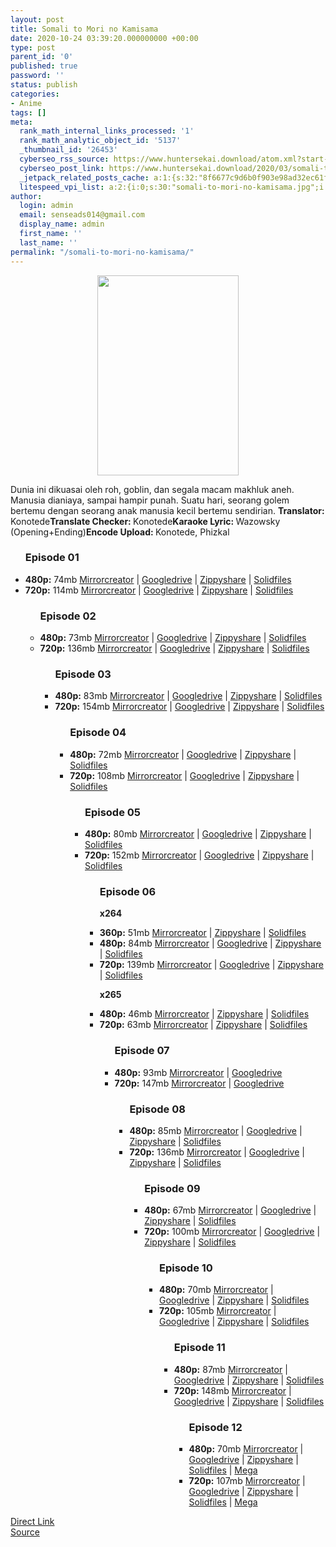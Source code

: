 ```yaml
---
layout: post
title: Somali to Mori no Kamisama
date: 2020-10-24 03:39:20.000000000 +00:00
type: post
parent_id: '0'
published: true
password: ''
status: publish
categories:
- Anime
tags: []
meta:
  rank_math_internal_links_processed: '1'
  rank_math_analytic_object_id: '5137'
  _thumbnail_id: '26453'
  cyberseo_rss_source: https://www.huntersekai.download/atom.xml?start-index=151&max-results=150
  cyberseo_post_link: https://www.huntersekai.download/2020/03/somali-to-mori-no-kamisama.html
  _jetpack_related_posts_cache: a:1:{s:32:"8f6677c9d6b0f903e98ad32ec61f8deb";a:2:{s:7:"expires";i:1657894630;s:7:"payload";a:3:{i:0;a:1:{s:2:"id";i:26172;}i:1;a:1:{s:2:"id";i:26162;}i:2;a:1:{s:2:"id";i:26136;}}}}
  litespeed_vpi_list: a:2:{i:0;s:30:"somali-to-mori-no-kamisama.jpg";i:1;s:10:"Somali.jpg";}
author:
  login: admin
  email: senseads014@gmail.com
  display_name: admin
  first_name: ''
  last_name: ''
permalink: "/somali-to-mori-no-kamisama/"
---
```

<p> <a class="popup" data-target="39575"></a>
<div class="separator" style="clear: both; text-align: center;"><a href="https://1.bp.blogspot.com/-w1RwTAxWNJU/XrAFakMRhvI/AAAAAAAAC8Y/qi8zv514DUEkQDDWvM6AHhc1QGXZsIUSACLcBGAsYHQ/s1600/Somali.jpg" imageanchor="1" style="margin-left: 1em; margin-right: 1em;"><img border="0" data-original-height="600" data-original-width="425" height="320" src="{{ site.baseurl }}/assets/2020/10/Somali.jpg" width="226" /></a></div>
<p>Dunia ini dikuasai oleh roh, goblin, dan segala macam makhluk aneh. Manusia dianiaya, sampai hampir punah. Suatu hari, seorang golem bertemu dengan seorang anak manusia kecil bertemu sendirian. <a name="more"></a>
<pekerja><b>Translator: </b><span>Konotede</span><b>Translate Checker: </b><span>Konotede</span><b>Karaoke Lyric: </b><span>Wazowsky (Opening+Ending)</span><b>Encode Upload: </b><span>Konotede, Phizkal</span></pekerja>
<div class="dl">
<ul />
<h3>Episode 01</h3>
<li><b>480p:</b> <span id="size">74mb</span> <a href="https://safeku.com/kFBy" target="_blank" rel="noopener">Mirrorcreator</a> | <a href="https://safeku.com/UHgnM9">Googledrive</a> | <a href="https://safeku.com/VZoq9Sd">Zippyshare</a> | <a href="https://safeku.com/8FKjvP">Solidfiles</a></li>
<li><b>720p:</b> <span id="size">114mb</span> <a href="https://safeku.com/kFBy">Mirrorcreator</a> | <a href="https://safeku.com/ReW0ms">Googledrive</a> | <a href="https://safeku.com/qsRADnDF">Zippyshare</a> | <a href="https://safeku.com/34KOlM5">Solidfiles</a></li>
<ul />
<h3>Episode 02</h3>
<li><b>480p:</b> <span id="size">73mb</span> <a href="https://safeku.com/MFHyENt" target="_blank" rel="noopener">Mirrorcreator</a> | <a href="https://safeku.com/MPgWOEda">Googledrive</a> | <a href="https://safeku.com/csAtxd">Zippyshare</a> | <a href="https://safeku.com/GXSK">Solidfiles</a></li>
<li><b>720p:</b> <span id="size">136mb</span> <a href="https://safeku.com/JMyZ">Mirrorcreator</a> | <a href="https://safeku.com/6zNxj5">Googledrive</a> | <a href="https://safeku.com/EjpcVrka">Zippyshare</a> | <a href="https://safeku.com/jkyxaDg">Solidfiles</a></li>
<ul />
<h3>Episode 03</h3>
<li><b>480p:</b> <span id="size">83mb</span> <a href="https://safeku.com/NEoA8qY" target="_blank" rel="noopener">Mirrorcreator</a> | <a href="https://safeku.com/LdvM">Googledrive</a> | <a href="https://safeku.com/6Ufgew">Zippyshare</a> | <a href="https://safeku.com/zDYDVOG">Solidfiles</a></li>
<li><b>720p:</b> <span id="size">154mb</span> <a href="https://safeku.com/GXcel">Mirrorcreator</a> | <a href="https://safeku.com/cJwXC">Googledrive</a> | <a href="https://safeku.com/sk0okL">Zippyshare</a> | <a href="https://safeku.com/3feLCn">Solidfiles</a></li>
<ul />
<h3>Episode 04</h3>
<li><b>480p:</b> <span id="size">72mb</span> <a href="https://safeku.com/kTjr" target="_blank" rel="noopener">Mirrorcreator</a> | <a href="https://safeku.com/ydQf">Googledrive</a> | <a href="https://safeku.com/mDpLrw">Zippyshare</a> | <a href="https://safeku.com/EuBJbv">Solidfiles</a></li>
<li><b>720p:</b> <span id="size">108mb</span> <a href="https://safeku.com/fk7I8e">Mirrorcreator</a> | <a href="https://safeku.com/rGvvI">Googledrive</a> | <a href="https://safeku.com/nbePCx">Zippyshare</a> | <a href="https://safeku.com/VQ2e8f">Solidfiles</a></li>
<ul />
<h3>Episode 05</h3>
<li><b>480p:</b> <span id="size">80mb</span> <a href="https://safeku.com/qeAkG10A" target="_blank" rel="noopener">Mirrorcreator</a> | <a href="https://safeku.com/CefNJ">Googledrive</a> | <a href="https://safeku.com/FtZPm">Zippyshare</a> | <a href="https://safeku.com/pFklT">Solidfiles</a></li>
<li><b>720p:</b> <span id="size">152mb</span> <a href="https://safeku.com/i9HH4">Mirrorcreator</a> | <a href="https://safeku.com/tVuX4p">Googledrive</a> | <a href="https://safeku.com/vl46AaA">Zippyshare</a> | <a href="https://safeku.com/c7j0S6d">Solidfiles</a></li>
<ul />
<h3>Episode 06</h3>
<p><strong>x264</strong>
<li><b>360p:</b> <span id="size">51mb</span> <a href="https://www.autoratio.com/n7Mf2uCA" target="_blank" rel="noopener">Mirrorcreator</a> | <a href="https://www.autoratio.com/fkKQ">Zippyshare</a> | <a href="https://www.autoratio.com/BM0ibShq">Solidfiles</a></li>
<li><b>480p:</b> <span id="size">84mb</span> <a href="https://safeku.com/p5c58lNl" target="_blank" rel="noopener">Mirrorcreator</a> | <a href="https://safeku.com/OOvL">Googledrive</a> | <a href="https://safeku.com/SV1ed">Zippyshare</a> | <a href="https://safeku.com/mmqQgf">Solidfiles</a></li>
<li><b>720p:</b> <span id="size">139mb</span> <a href="https://safeku.com/0UML">Mirrorcreator</a> | <a href="https://safeku.com/85DMbq">Googledrive</a> | <a href="https://safeku.com/uRT5euY">Zippyshare</a> | <a href="https://safeku.com/uidijW">Solidfiles</a></li>
<p> <strong>x265</strong>
<li><b>480p:</b> <span id="size">46mb</span> <a href="https://www.autoratio.com/WHrVPal">Mirrorcreator</a> | <a href="https://www.autoratio.com/D5afmyIkpj">Zippyshare</a> | <a href="https://www.autoratio.com/OpVtk9rrK">Solidfiles</a></li>
<li><b>720p:</b> <span id="size">63mb</span> <a href="https://www.autoratio.com/bOXpnIJ">Mirrorcreator</a> | <a href="https://www.autoratio.com/U7tG">Zippyshare</a> | <a href="https://www.autoratio.com/L1LNvhH68">Solidfiles</a></li>
<ul />
<h3>Episode 07</h3>
<li><b>480p:</b> <span id="size">93mb</span> <a href="https://safeku.com/IswTSM" target="_blank" rel="noopener">Mirrorcreator</a> | <a href="https://safeku.com/43EVZ9O">Googledrive</a></li>
<li><b>720p:</b> <span id="size">147mb</span> <a href="https://safeku.com/7AnuRf">Mirrorcreator</a> | <a href="https://safeku.com/KIVKCN0R">Googledrive</a></li>
<ul />
<h3>Episode 08</h3>
<li><b>480p:</b> <span id="size">85mb</span> <a href="https://semawur.com/6hPg1lBl" target="_blank" rel="noopener">Mirrorcreator</a> | <a href="https://semawur.com/zQemF">Googledrive</a> | <a href="https://semawur.com/MPn2w21gQ44">Zippyshare</a> | <a href="https://semawur.com/wBEFCTorQOr">Solidfiles</a></li>
<li><b>720p:</b> <span id="size">136mb</span> <a href="https://semawur.com/m9cm2shSg">Mirrorcreator</a> | <a href="https://semawur.com/1vkLrfY">Googledrive</a> | <a href="https://semawur.com/HQ8BSUoIP">Zippyshare</a> | <a href="https://semawur.com/zEOwgF8">Solidfiles</a></li>
<ul />
<h3>Episode 09</h3>
<li><b>480p:</b> <span id="size">67mb</span> <a href="https://semawur.com/JnC" target="_blank" rel="noopener">Mirrorcreator</a> | <a href="https://semawur.com/6duGS3O">Googledrive</a> | <a href="https://semawur.com/FM8tFiSkF0">Zippyshare</a> | <a href="https://semawur.com/LeyR5xv">Solidfiles</a></li>
<li><b>720p:</b> <span id="size">100mb</span> <a href="https://semawur.com/DUZAm0F" target="_blank" rel="noopener">Mirrorcreator</a> | <a href="https://semawur.com/Mhpg">Googledrive</a> | <a href="https://semawur.com/uIXhbQ2Lx">Zippyshare</a> | <a href="https://semawur.com/uaKL0H">Solidfiles</a></li>
<ul />
<h3>Episode 10</h3>
<li><b>480p:</b> <span id="size">70mb</span> <a href="https://semawur.com/jGj4ZB" target="_blank" rel="noopener">Mirrorcreator</a> | <a href="https://semawur.com/CUhlckAgNI">Googledrive</a> | <a href="https://semawur.com/XbBPF">Zippyshare</a> | <a href="https://semawur.com/nY2fsSqGQCK1">Solidfiles</a></li>
<li><b>720p:</b> <span id="size">105mb</span> <a href="https://semawur.com/02Ei0n77" target="_blank" rel="noopener">Mirrorcreator</a> | <a href="https://semawur.com/fkkJ">Googledrive</a> | <a href="https://semawur.com/IOvd7">Zippyshare</a> | <a href="https://semawur.com/iYBJ">Solidfiles</a></li>
<ul />
<h3>Episode 11</h3>
<li><b>480p:</b> <span id="size">87mb</span> <a href="https://semawur.com/HlVeSrsTZtj" target="_blank" rel="noopener">Mirrorcreator</a> | <a href="https://semawur.com/x505vT8dh">Googledrive</a> | <a href="https://semawur.com/1tyX7JIDc">Zippyshare</a> | <a href="https://semawur.com/gmEy4IaIL9d">Solidfiles</a></li>
<li><b>720p:</b> <span id="size">148mb</span> <a href="https://semawur.com/HmnsEtH" target="_blank" rel="noopener">Mirrorcreator</a> | <a href="https://semawur.com/DgudV0d">Googledrive</a> | <a href="https://semawur.com/JEgJ6R4L8">Zippyshare</a> | <a href="https://semawur.com/8mGObwIigxY">Solidfiles</a></li>
<ul />
<h3>Episode 12</h3>
<li><b>480p:</b> <span id="size">70mb</span> <a href="https://semawur.com/DRCPdROS" target="_blank" rel="noopener">Mirrorcreator</a> | <a href="#">Googledrive</a> | <a href="https://semawur.com/LxJkB">Zippyshare</a> | <a href="https://semawur.com/w8Wg0dGEd">Solidfiles</a> | <a href="https://semawur.com/8d8m">Mega</a></li>
<li><b>720p:</b> <span id="size">107mb</span> <a href="https://semawur.com/x04t37YPCk3" target="_blank" rel="noopener">Mirrorcreator</a> | <a href="https://semawur.com/GTLAkvekgDLg">Googledrive</a> | <a href="https://semawur.com/OrsslV">Zippyshare</a> | <a href="https://semawur.com/2h3YfC">Solidfiles</a> | <a href="https://semawur.com/XBtvs0yIyY">Mega</a></li>
</div>
<link rel="stylesheet" href="https://cdnjs.cloudflare.com/ajax/libs/font-awesome/4.7.0/css/font-awesome.min.css" />
<div class="divbtn"> <a href="https://handymansurrender.com/fihup8buzv?key=94550f7ce39444073321dde3b8782f97" class="btn"><i class="fa fa-download"></i> Direct Link</a> <br /><a href="https://www.huntersekai.download/2020/03/somali-to-mori-no-kamisama.html">Source</a> </div>
